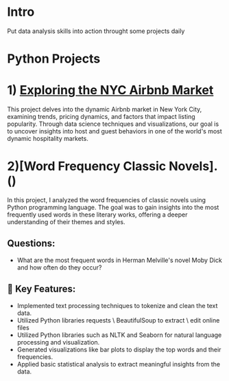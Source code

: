 # Intro
Put data analysis skills into action throught some projects daily 
# Python Projects
# 1) [Exploring the NYC Airbnb Market](https://github.com/3mralaa159/Data-Analysis-Projects/tree/main/Exploring%20the%20NYC%20Airbnb%20Market)
This project delves into the dynamic Airbnb market in New York City, examining trends, pricing dynamics, and factors that impact listing popularity.
Through data science techniques and visualizations, our goal is to uncover insights into host and guest behaviors in one of the world's most dynamic hospitality markets.
  
# 2)[Word Frequency Classic Novels].()
In this project, I analyzed the word frequencies of classic novels using Python programming language.
The goal was to gain insights into the most frequently used words in these literary works, offering a deeper understanding of their themes and styles.
## Questions:
- What are the most frequent words in Herman Melville's novel Moby Dick and how often do they occur?
## 🔑 Key Features:
- Implemented text processing techniques to tokenize and clean the text data.
- Utilized Python libraries requests \ BeautifulSoup to extract \ edit online files
- Utilized Python libraries such as NLTK and Seaborn for natural language processing and visualization.
- Generated visualizations like bar plots to display the top words and their frequencies.
- Applied basic statistical analysis to extract meaningful insights from the data.
